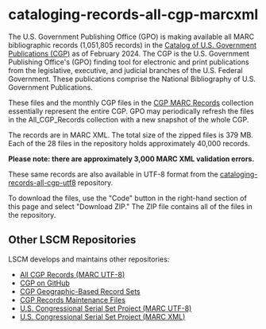 # cataloging-records-all-cgp-marcxml

The U.S. Government Publishing Office (GPO) is making available all MARC bibliographic records (1,051,805 records) in the [Catalog of U.S. Government Publications (CGP)](https://catalog.gpo.gov) as of February 2024. The CGP is the U.S. Government Publishing Office's (GPO) finding tool for electronic and print publications from the legislative, executive, and judicial branches of the U.S. Federal Government. These publications comprise the National Bibliography of U.S. Government Publications.

These files and the monthly CGP files in the [CGP MARC Records](https://github.com/usgpo/cataloging-records/tree/master/CGP_MARC_Records) collection essentially represent the entire CGP. GPO may periodically refresh the files in the All_CGP_Records collection with a new snapshot of the whole CGP.

The records are in MARC XML. The total size of the zipped files is 379 MB. Each of the 28 files in the repository holds approximately 40,000 records.

**Please note: there are approximately 3,000 MARC XML validation errors.**

These same records are also available in UTF-8 format from the [cataloging-records-all-cgp-utf8](https://github.com/usgpo/cataloging-records-all-cgp-utf8) repository.

To download the files, use the "Code" button in the right-hand section of this page and select "Download ZIP." The ZIP file contains all of the files in the repository.

## Other LSCM Repositories

LSCM develops and maintains other repositories:

- [All CGP Records (MARC UTF-8)](https://github.com/usgpo/cataloging-records-all-cgp-utf8)
- [CGP on GitHub](https://github.com/usgpo/cataloging-records)
- [CGP Geographic-Based Record Sets](https://github.com/usgpo/cataloging-records-geographic-based)
- [CGP Records Maintenance Files](https://github.com/usgpo/cataloging-records-CGP-maintenance-files)
- [U.S. Congressional Serial Set Project (MARC UTF-8)](https://github.com/usgpo/cataloging-records-serial-set-utf8)
- [U.S. Congressional Serial Set Project (MARC XML)](https://github.com/usgpo/cataloging-records-serial-set-marcxml)
